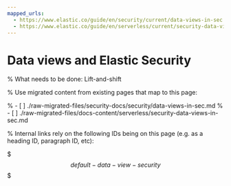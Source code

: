 ```yaml
---
mapped_urls:
  - https://www.elastic.co/guide/en/security/current/data-views-in-sec.html
  - https://www.elastic.co/guide/en/serverless/current/security-data-views-in-sec.html
---
```


# Data views and Elastic Security

% What needs to be done: Lift-and-shift

% Use migrated content from existing pages that map to this page:

% - [ ] ./raw-migrated-files/security-docs/security/data-views-in-sec.md
% - [ ] ./raw-migrated-files/docs-content/serverless/security-data-views-in-sec.md

% Internal links rely on the following IDs being on this page (e.g. as a heading ID, paragraph ID, etc):

$$$default-data-view-security$$$